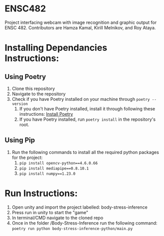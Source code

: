 # ENSC482
Project interfacing webcam with image recognition and graphic output for ENSC 482. Contributors are Hamza Kamal, Kirill Melnikov, and Roy Ataya.


# Installing Dependancies Instructions:
## Using Poetry
1. Clone this repository
2. Navigate to the repository
3. Check if you have Poetry installed on your machine through `poetry --version`
   1. If you don't have Poetry installed, install it through following these instructions: [Install Poetry](https://python-poetry.org/docs/#installation)
   2. If you have Poetry installed, run `poetry install` in the repository's root.

## Using Pip
1. Run the following commands to install all the required python packages for the project:
   1. `pip install opencv-python==4.6.0.66`
   2. `pip install mediapipe==0.8.10.1`
   3. `pip install numpy==1.23.0`

# Run Instructions:
1. Open unity and import the project labelled: body-stress-inference
2. Press run in unity to start the "game"
3. In terminal/CMD navigate to the cloned repo
4. Once in the folder /Body-Stress-Inference run the following command: `poetry run python body-stress-inference-python/main.py`